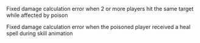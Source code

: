 Fixed damage calculation error when 2 or more players hit the same target while affected by poison

Fixed damage calculation error when the poisoned player received a heal spell during skill animation
